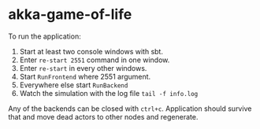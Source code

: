 # akka-game-of-life

To run the application:

1. Start at least two console windows with sbt.
2. Enter `re-start 2551` command in one window.
3. Enter `re-start` in every other windows.
3. Start `RunFrontend` where 2551 argument.
4. Everywhere else start `RunBackend`
4. Watch the simulation with the log file `tail -f info.log`

Any of the backends can be closed with `ctrl+c`. Application should survive that and move dead actors to other nodes and regenerate.
